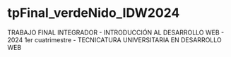 # tpFinal_verdeNido_IDW2024
 TRABAJO FINAL INTEGRADOR - INTRODUCCIÓN AL DESARROLLO WEB - 2024 1er cuatrimestre - TECNICATURA UNIVERSITARIA EN DESARROLLO WEB
